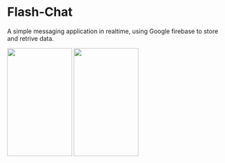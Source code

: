 

# Flash-Chat
A simple messaging application in realtime, using Google firebase to store and retrive data.


<img src="https://user-images.githubusercontent.com/24908279/209943500-42c70a57-7726-4889-af2e-223a0f4e1dbd.png" width="150" height="250"> <img src="https://user-images.githubusercontent.com/24908279/209942939-8e0429d0-9fed-44e6-bf9c-aa4e7bf81f39.png" width="150" height="250">
